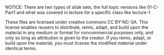 NOTICE:
There are two types of slide sets, the full topic versions like 01-C-Part1
and what was covered in lectore for a specific class like lecture-1

These files are licensed under creative commons CC BY-NC-SA.
This license enables reusers to distribute, remix, adapt, and build upon the material in any medium or format for noncommercial purposes only, and only so long as attribution is given to the creator.
If you remix, adapt, or build upon the material, you must license the modified material under identical terms.
